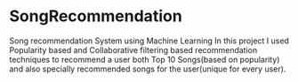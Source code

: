 # SongRecommendation
Song recommendation System using Machine Learning
In this project I used Popularity based and Collaborative filtering based recommendation techniques to recommend a user both Top 10 Songs(based on popularity) and also specially recommended songs for the user(unique for every user).
